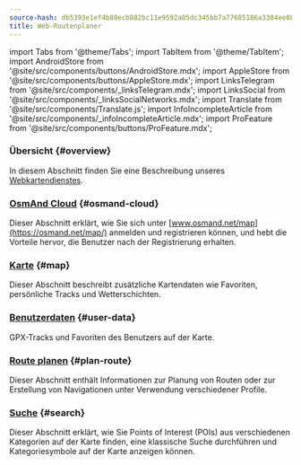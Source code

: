 ```yaml
---
source-hash: db5393e1ef4b80ecb882bc11e9592a05dc345bb7a77685186a3304ee088544a7
title: Web-Routenplaner
---
```

import Tabs from '@theme/Tabs';
import TabItem from '@theme/TabItem';
import AndroidStore from '@site/src/components/buttons/AndroidStore.mdx';
import AppleStore from '@site/src/components/buttons/AppleStore.mdx';
import LinksTelegram from '@site/src/components/_linksTelegram.mdx';
import LinksSocial from '@site/src/components/_linksSocialNetworks.mdx';
import Translate from '@site/src/components/Translate.js';
import InfoIncompleteArticle from '@site/src/components/_infoIncompleteArticle.mdx';
import ProFeature from '@site/src/components/buttons/ProFeature.mdx';



### Übersicht {#overview}

In diesem Abschnitt finden Sie eine Beschreibung unseres [Webkartendienstes](https://osmand.net/map).

### [OsmAnd Cloud](./web-cloud.md) {#osmand-cloud}

Dieser Abschnitt erklärt, wie Sie sich unter [www.osmand.net/map](https://osmand.net/map/) anmelden und registrieren können, und hebt die Vorteile hervor, die Benutzer nach der Registrierung erhalten.

### [Karte](./web-map.md) {#map}

Dieser Abschnitt beschreibt zusätzliche Kartendaten wie Favoriten, persönliche Tracks und Wetterschichten.

### [Benutzerdaten](./web-userdata.mdx) {#user-data}

GPX-Tracks und Favoriten des Benutzers auf der Karte.

### [Route planen](./planner.md) {#plan-route}

Dieser Abschnitt enthält Informationen zur Planung von Routen oder zur Erstellung von Navigationen unter Verwendung verschiedener Profile.

### [Suche](./web-search.md) {#search}

Dieser Abschnitt erklärt, wie Sie Points of Interest (POIs) aus verschiedenen Kategorien auf der Karte finden, eine klassische Suche durchführen und Kategoriesymbole auf der Karte anzeigen können.